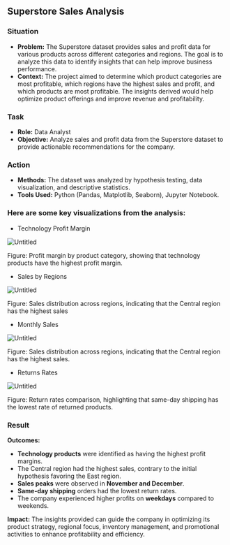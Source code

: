 ## Superstore Sales Analysis

### Situation

- **Problem:** The Superstore dataset provides sales and profit data for various products across different categories and regions. The goal is to analyze this data to identify insights that can help improve business performance.
- **Context:** The project aimed to determine which product categories are most profitable, which regions have the highest sales and profit, and which products are most profitable. The insights derived would help optimize product offerings and improve revenue and profitability.

### Task

- **Role:** Data Analyst
- **Objective:** Analyze sales and profit data from the Superstore dataset to provide actionable recommendations for the company.

### Action

- **Methods:** The dataset was analyzed by hypothesis testing, data visualization, and descriptive statistics.
- **Tools Used:** Python (Pandas, Matplotlib, Seaborn), Jupyter Notebook.

### Here are some key visualizations from the analysis:

- Technology Profit Margin

![Untitled](https://prod-files-secure.s3.us-west-2.amazonaws.com/0db24a51-4dc5-4da9-879e-547804a3950c/c3f95536-ddd4-4faa-af8e-e19625be3fab/Untitled.png)

Figure: Profit margin by product category, showing that technology products have the highest profit margin.

- Sales by Regions

![Untitled](https://prod-files-secure.s3.us-west-2.amazonaws.com/0db24a51-4dc5-4da9-879e-547804a3950c/1f7bbadd-aa50-4749-911c-e93b6f9bcca8/Untitled.png)

Figure: Sales distribution across regions, indicating that the Central region has the highest sales

- Monthly Sales

![Untitled](https://prod-files-secure.s3.us-west-2.amazonaws.com/0db24a51-4dc5-4da9-879e-547804a3950c/c708da95-f207-4cb7-a792-35b5f7caf0a1/Untitled.png)

Figure: Sales distribution across regions, indicating that the Central region has the highest sales.

- Returns Rates

![Untitled](https://prod-files-secure.s3.us-west-2.amazonaws.com/0db24a51-4dc5-4da9-879e-547804a3950c/e4ad3067-6dd7-409e-868b-37184b5cbb01/Untitled.png)

Figure: Return rates comparison, highlighting that same-day shipping has the lowest rate of returned products.

### Result

**Outcomes:**

- **Technology products** were identified as having the highest profit margins.
- The Central region had the highest sales, contrary to the initial hypothesis favoring the East region.
- **Sales peaks** were observed in **November and December**.
- **Same-day shipping** orders had the lowest return rates.
- The company experienced higher profits on **weekdays** compared to weekends.

**Impact:** The insights provided can guide the company in optimizing its product strategy, regional focus, inventory management, and promotional activities to enhance profitability and efficiency.

